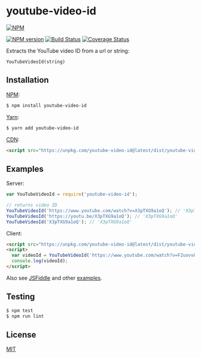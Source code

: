# youtube-video-id

[![NPM](https://nodei.co/npm/youtube-video-id.png)](https://nodei.co/npm/youtube-video-id/)

[![NPM version](https://img.shields.io/npm/v/youtube-video-id.svg)](https://www.npmjs.com/package/youtube-video-id)
[![Build Status](https://travis-ci.org/remarkablemark/youtube-video-id.svg?branch=master)](https://travis-ci.org/remarkablemark/youtube-video-id)
[![Coverage Status](https://coveralls.io/repos/github/remarkablemark/youtube-video-id/badge.svg?branch=master)](https://coveralls.io/github/remarkablemark/youtube-video-id?branch=master)

Extracts the YouTube video ID from a url or string:

```
YouTubeVideoId(string)
```

## Installation

[NPM](https://www.npmjs.com/package/youtube-video-id):

```sh
$ npm install youtube-video-id
```

[Yarn](https://yarn.fyi/youtube-video-id):

```sh
$ yarn add youtube-video-id
```

[CDN](https://unpkg.com/youtube-video-id/):

```html
<script src="https://unpkg.com/youtube-video-id@latest/dist/youtube-video-id.min.js"></script>
```

## Examples

Server:

```js
var YouTubeVideoId = require('youtube-video-id');

// returns video ID
YouTubeVideoId('https://www.youtube.com/watch?v=X3pTXG9a1oQ'); // 'X3pTXG9a1oQ'
YouTubeVideoId('https://youtu.be/X3pTXG9a1oQ'); // 'X3pTXG9a1oQ'
YouTubeVideoId('X3pTXG9a1oQ'); // 'X3pTXG9a1oQ'
```

Client:

```html
<script src="https://unpkg.com/youtube-video-id@latest/dist/youtube-video-id.min.js"></script>
<script>
  var videoId = YouTubeVideoId('https://www.youtube.com/watch?v=F2uovvU-dLA')
  console.log(videoId);
</script>
```

Also see [JSFiddle](https://jsfiddle.net/remarkablemark/93fkfb22/) and other [examples](examples).

## Testing

```sh
$ npm test
$ npm run lint
```

## License

[MIT](LICENSE)
